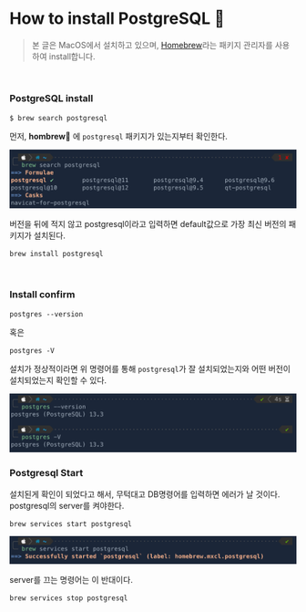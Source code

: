 # How to install PostgreSQL 🐘
> 본 글은 MacOS에서 설치하고 있으며, [Homebrew](https://brew.sh/index_ko)라는 패키지 관리자를 사용하여 install합니다.

<br>

### PostgreSQL install

```shell
$ brew search postgresql
```
먼저, **hombrew🍺** 에 `postgresql` 패키지가 있는지부터 확인한다.

<img src="./img/postgresql_search.png">

버전을 뒤에 적지 않고 postgresql이라고 입력하면 default값으로 가장 최신 버전의 패키지가 설치된다.

```shell
brew install postgresql
```
<br>

### Install confirm
```
postgres --version
```
혹은
```
postgres -V
```
설치가 정상적이라면 위 명령어를 통해 `postgresql`가 잘 설치되었는지와 어떤 버전이 설치되었는지 확인할 수 있다.

<img src="./img/postgresql_version.png">
<br>

### Postgresql Start
설치된게 확인이 되었다고 해서, 무턱대고 DB명령어를 입력하면 에러가 날 것이다.
postgresql의 server를 켜야한다.

```
brew services start postgresql
```

<img src="./img/postgresql_start.png">

<br>

server를 끄는 명령어는 이 반대이다.
```
brew services stop postgresql
```
